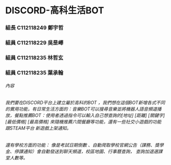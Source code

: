 # DISCORD-高科生活BOT

### 組長 C112118249 鄭宇哲

### 組員 C112118229 吳昰嶧

### 組員 C112118235 林哲玄

### 組員 C112118235 葉承翰

###### 內容

###### 我們要在DISCORD平台上建立屬於高科的BOT ，我們想在這個BOT新增各式不同的實用功能，有日常生活方面的：音樂BOT可以搜尋音樂並將機器人語音頻道播放，餐點推薦BOT：使用者透過指令可以輸入自己想查詢的[地址] [距離] [關鍵字] [最低價格] [最高價格] 來隨機推薦六間餐廳等功能，還有一些社交小遊戲的功能跟STEAM平台 新遊戲上架通知。
###### 還有學校方面的功能： 像是考試日期倒數 、自動爬取學校官網公告（課務、獎學金、停課通知）會自動發送到聊天頻道，校區地圖、行事曆查詢， 查詢加退選課堂人數等。  
